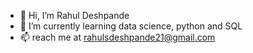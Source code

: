 - 👋 Hi, I’m Rahul Deshpande
- 🌱 I’m currently learning data science, python and SQL
- 📫 reach me at rahulsdeshpande21@gmail.com

<!---
rahuldluffy21/rahuldluffy21 is a ✨ special ✨ repository because its `README.md` (this file) appears on your GitHub profile.
You can click the Preview link to take a look at your changes.
--->
